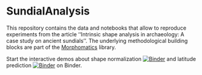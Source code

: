 # SundialAnalysis
This repository contains the data and notebooks that allow to reproduce experiments from the article ‘‘Intrinsic shape analysis in archaeology: A case study on ancient sundials’’. The underlying methodological building blocks are part of the [Morphomatics](https://github.com/morphomatics/morphomatics) library.

Start the interactive demos about shape normalization [![Binder](https://mybinder.org/badge_logo.svg)](https://mybinder.org/v2/gh/morphomatics/SundialAnalysis/HEAD?filepath=normalize_latitude.ipynb) and latitude prediction [![Binder](https://mybinder.org/badge_logo.svg)](https://mybinder.org/v2/gh/morphomatics/SundialAnalysis/HEAD?filepath=prediction_comparison.ipynb) on Binder.